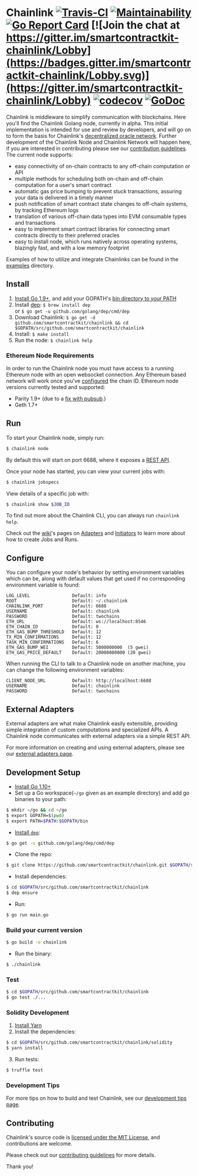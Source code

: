 # Chainlink [![Travis-CI](https://travis-ci.org/smartcontractkit/chainlink.svg?branch=master)](https://travis-ci.org/smartcontractkit/chainlink) [![Maintainability](https://api.codeclimate.com/v1/badges/273722bb9f6f22d799bd/maintainability)](https://codeclimate.com/github/smartcontractkit/chainlink/maintainability) [![Go Report Card](https://goreportcard.com/badge/github.com/smartcontractkit/chainlink)](https://goreportcard.com/report/github.com/smartcontractkit/chainlink) [![Join the chat at https://gitter.im/smartcontractkit-chainlink/Lobby](https://badges.gitter.im/smartcontractkit-chainlink/Lobby.svg)](https://gitter.im/smartcontractkit-chainlink/Lobby) [![codecov](https://codecov.io/gh/smartcontractkit/chainlink/branch/master/graph/badge.svg)](https://codecov.io/gh/smartcontractkit/chainlink) [![GoDoc](https://godoc.org/github.com/smartcontractkit/chainlink?status.svg)](https://godoc.org/github.com/smartcontractkit/chainlink)

Chainlink is middleware to simplify communication with blockchains.
Here you'll find the Chainlink Golang node, currently in alpha.
This initial implementation is intended for use and review by developers,
and will go on to form the basis for Chainlink's [decentralized oracle network](https://link.smartcontract.com/whitepaper).
Further development of the Chainlink Node and Chainlink Network will happen here,
if you are interested in contributing please see our [contribution guidelines](https://github.com/smartcontractkit/chainlink/blob/master/CONTRIBUTING.md).
The current node supports:
- easy connectivity of on-chain contracts to any off-chain computation or API
- multiple methods for scheduling both on-chain and off-chain computation for a user's smart contract
- automatic gas price bumping to prevent stuck transactions, assuring your data is delivered in a timely manner
- push notification of smart contract state changes to off-chain systems, by tracking Ethereum logs
- translation of various off-chain data types into EVM consumable types and transactions
- easy to implement smart contract libraries for connecting smart contracts directly to their preferred oracles
- easy to install node, which runs natively across operating systems, blazingly fast, and with a low memory footprint

Examples of how to utilize and integrate Chainlinks can be found in the [examples](./examples) directory.

## Install

1. [Install Go 1.9+](https://golang.org/doc/install#install), and add your GOPATH's [bin directory to your PATH](https://golang.org/doc/code.html#GOPATH)
2. Install [dep](https://github.com/golang/dep#installation): `$ brew install dep` <br> or `$ go get -u github.com/golang/dep/cmd/dep`
3. Download Chainlink: `$ go get -d github.com/smartcontractkit/chainlink && cd $GOPATH/src/github.com/smartcontractkit/chainlink`
4. Install: `$ make install`
5. Run the node: `$ chainlink help`

### Ethereum Node Requirements

In order to run the Chainlink node you must have access to a running Ethereum node with an open websocket connection.
Any Ethereum based network will work once you've [configured](https://github.com/smartcontractkit/chainlink#configure) the chain ID.
Ethereum node versions currently tested and supported:

- Parity 1.9+ (due to a [fix with pubsub](https://github.com/paritytech/parity/issues/6590).)
- Geth 1.7+

## Run

To start your Chainlink node, simply run:
```bash
$ chainlink node
```
By default this will start on port 6688, where it exposes a [REST API](https://github.com/smartcontractkit/chainlink/wiki/REST-API).

Once your node has started, you can view your current jobs with:
```bash
$ chainlink jobspecs
````
View details of a specific job with:
```bash
$ chainlink show $JOB_ID
```

To find out more about the Chainlink CLI, you can always run `chainlink help`.

Check out the [wiki](https://github.com/smartcontractkit/chainlink/wiki)'s pages on [Adapters](https://github.com/smartcontractkit/chainlink/wiki/Adapters) and [Initiators](https://github.com/smartcontractkit/chainlink/wiki/Initiators) to learn more about how to create Jobs and Runs.

## Configure

You can configure your node's behavior by setting environment variables which can be, along with default values that get used if no corresponding environment variable is found:

    LOG_LEVEL                Default: info
    ROOT                     Default: ~/.chainlink
    CHAINLINK_PORT           Default: 6688
    USERNAME                 Default: chainlink
    PASSWORD                 Default: twochains
    ETH_URL                  Default: ws://localhost:8546
    ETH_CHAIN_ID             Default: 0
    ETH_GAS_BUMP_THRESHOLD   Default: 12
    TX_MIN_CONFIRMATIONS     Default: 12
    TASK_MIN_CONFIRMATIONS   Default: 6
    ETH_GAS_BUMP_WEI         Default: 5000000000  (5 gwei)
    ETH_GAS_PRICE_DEFAULT    Default: 20000000000 (20 gwei)

When running the CLI to talk to a Chainlink node on another machine, you can change the following environment variables:

    CLIENT_NODE_URL          Default: http://localhost:6688
    USERNAME                 Default: chainlink
    PASSWORD                 Default: twochains

## External Adapters

External adapters are what make Chainlink easily extensible, providing simple integration of custom computations and specialized APIs.
A Chainlink node communicates with external adapters via a simple REST API.

For more information on creating and using external adapters, please see our [external adapters page](https://github.com/smartcontractkit/chainlink/wiki/External-Adapters).


## Development Setup


- [Install Go 1.10+](https://golang.org/doc/install#install)
- Set up a Go workspace(`~/go` given as an example directory) and add go binaries to your path:
```bash
$ mkdir ~/go && cd ~/go
$ export GOPATH=$(pwd)
$ export PATH=$PATH:$GOPATH/bin
```

- [Install `dep`](https://github.com/golang/dep#installation):
```bash
$ go get -u github.com/golang/dep/cmd/dep
```

- Clone the repo:
```bash
$ git clone https://github.com/smartcontractkit/chainlink.git $GOPATH/src/github.com/smartcontractkit/chainlink
```

- Install dependencies:
```bash
$ cd $GOPATH/src/github.com/smartcontractkit/chainlink
$ dep ensure
```

- Run:
```bash
$ go run main.go
```

### Build your current version

```bash
$ go build -o chainlink
```

- Run the binary:
```bash
$ ./chainlink
```

### Test

```bash
$ cd $GOPATH/src/github.com/smartcontractkit/chainlink
$ go test ./...
```

### Solidity Development

1. [Install Yarn](https://yarnpkg.com/lang/en/docs/install)
2. Install the dependencies:
```bash
$ cd $GOPATH/src/github.com/smartcontractkit/chainlink/solidity
$ yarn install
```
3. Run tests:
```bash
$ truffle test
```
### Development Tips

For more tips on how to build and test Chainlink, see our [development tips page](https://github.com/smartcontractkit/chainlink/wiki/Development-Tips).

## Contributing

Chainlink's source code is [licensed under the MIT License](https://github.com/smartcontractkit/chainlink/blob/master/LICENSE), and contributions are welcome.

Please check out our [contributing guidelines](https://github.com/smartcontractkit/chainlink/blob/master/CONTRIBUTING.md) for more details.

Thank you!
